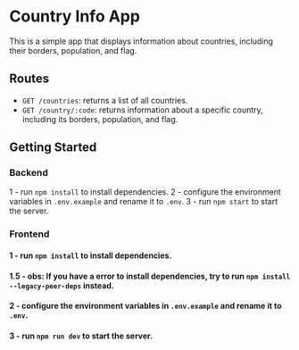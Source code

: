 # Country Info App

This is a simple app that displays information about countries, including their borders, population, and flag.

## Routes

- `GET /countries`: returns a list of all countries.
- `GET /country/:code`: returns information about a specific country, including its borders, population, and flag.

## Getting Started

### Backend
1 - run `npm install` to install dependencies.
2 - configure the environment variables in `.env.example` and rename it to `.env`.
3 - run `npm start` to start the server.

### Frontend
#### 1 - run `npm install` to install dependencies.
   #### 1.5 - obs: If you have a error to install dependencies, try to run `npm install --legacy-peer-deps` instead.
#### 2 - configure the environment variables in `.env.example` and rename it to `.env`.
#### 3 - run `npm run dev` to start the server.
